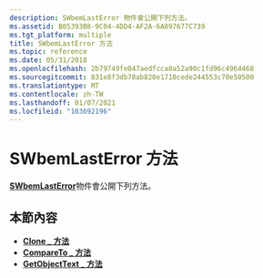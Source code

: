 ```yaml
---
description: SWbemLastError 物件會公開下列方法。
ms.assetid: B05393B8-9C04-4DD4-AF2A-6A897677C739
ms.tgt_platform: multiple
title: SWbemLastError 方法
ms.topic: reference
ms.date: 05/31/2018
ms.openlocfilehash: 2b79749fe047aedfcca8a52a90c1fd96c4964468
ms.sourcegitcommit: 831e8f3db78ab820e1710cede244553c70e50500
ms.translationtype: MT
ms.contentlocale: zh-TW
ms.lasthandoff: 01/07/2021
ms.locfileid: "103692196"
---
```

# <a name="swbemlasterror-methods"></a>SWbemLastError 方法

[**SWbemLastError**](swbemlasterror.md)物件會公開下列方法。

## <a name="in-this-section"></a>本節內容

-   [**Clone \_ 方法**](swbemlasterror-clone-.md)
-   [**CompareTo \_ 方法**](swbemlasterror-compareto-.md)
-   [**GetObjectText \_ 方法**](swbemlasterror-getobjecttext-.md)

 

 



